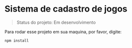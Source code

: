 # Sistema de cadastro de jogos #

> Status do projeto: Em desenvolvimento

Para rodar esse projeto em sua maquina, por favor, digite:

```
npm install
```
